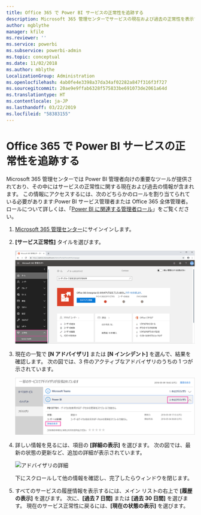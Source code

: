```yaml
---
title: Office 365 で Power BI サービスの正常性を追跡する
description: Microsoft 365 管理センターでサービスの現在および過去の正常性を表示する方法を説明します。
author: mgblythe
manager: kfile
ms.reviewer: ''
ms.service: powerbi
ms.subservice: powerbi-admin
ms.topic: conceptual
ms.date: 11/02/2018
ms.author: mblythe
LocalizationGroup: Administration
ms.openlocfilehash: 4ab0fe4e3398a37da34af02282a847f316f3f727
ms.sourcegitcommit: 20ae9e9ffab6328f575833be691073de2061a64d
ms.translationtype: HT
ms.contentlocale: ja-JP
ms.lasthandoff: 03/22/2019
ms.locfileid: "58383155"
---
```

# <a name="track-power-bi-service-health-in-office-365"></a>Office 365 で Power BI サービスの正常性を追跡する

Microsoft 365 管理センターでは Power BI 管理者向けの重要なツールが提供されており、その中にはサービスの正常性に関する現在および過去の情報が含まれます。 この情報にアクセスするには、次のどちらかのロールを割り当てられている必要があります:Power BI サービス管理者または Office 365 全体管理者。 ロールについて詳しくは、「[Power BI に関連する管理者ロール](service-admin-administering-power-bi-in-your-organization.md#administrator-roles-related-to-power-bi)」をご覧ください。

1. [Microsoft 365 管理センター](https://portal.office.com/adminportal)にサインインします。

1. **[サービス正常性]** タイルを選びます。

    ![[サービス正常性] タイル](media/service-admin-health/service-health-tile.png)

1. 現在の一覧で **[N アドバイザリ]** または **[N インシデント]** を選んで、結果を確認します。 次の図では、3 件のアクティブなアドバイザリのうちの 1 つが示されています。

    ![アクティブなアドバイザリ](media/service-admin-health/active-advisories.png)

1. 詳しい情報を見るには、項目の **[詳細の表示]** を選びます。 次の図では、最新の状態の更新など、追加の詳細が表示されています。

    ![アドバイザリの詳細](media/service-admin-health/advisory-details.png)

    下にスクロールして他の情報を確認し、完了したらウィンドウを閉じます。

1. すべてのサービスの履歴情報を表示するには、メイン リストの右上で **[履歴の表示]** を選びます。 次に、**[過去 7 日間]** または **[過去 30 日間]** を選びます。 現在のサービス正常性に戻るには、**[現在の状態の表示]** を選びます。